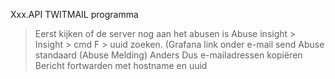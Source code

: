  Xxx.API TWITMAIL programma
> Eerst kijken of de server nog aan het abusen is
> Abuse insight > Insight > cmd F > uuid zoeken. (Grafana link onder e-mail send
> Abuse standaard (Abuse Melding)
Anders
Dus e-mailadressen kopiëren
Bericht fortwarden met hostname en uuid